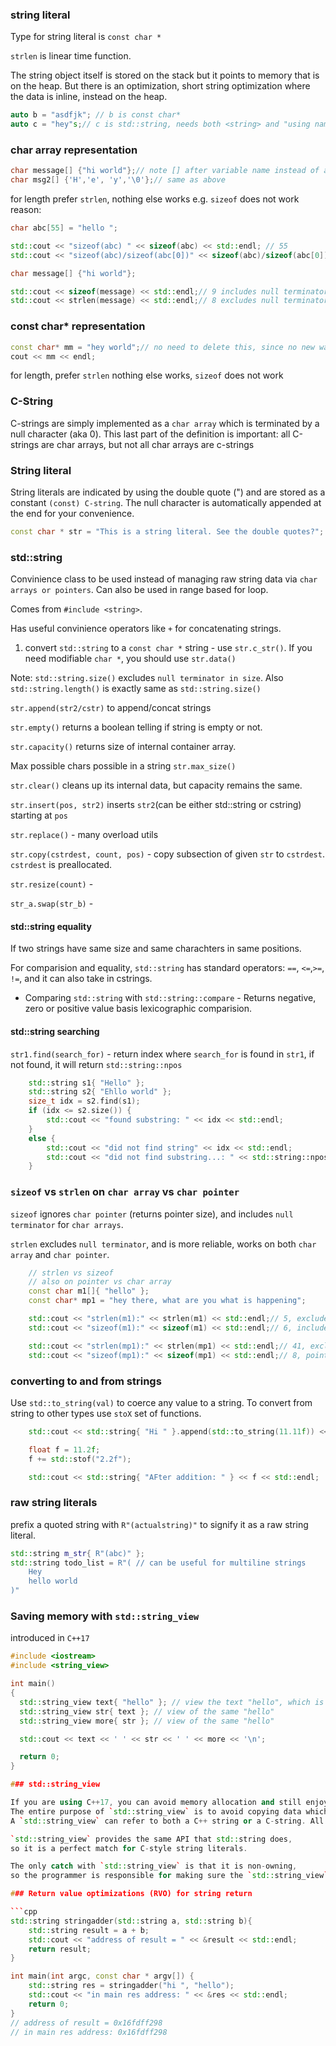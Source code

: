 
### string literal

Type for string literal is `const char *`

`strlen` is linear time function.

The string object itself is stored on the stack but it points to memory that is on the heap.
But there is an optimization, short string optimization where the data is inline, instead on the heap.

```cpp
auto b = "asdfjk"; // b is const char*
auto c = "hey"s;// c is std::string, needs both <string> and "using namespace std::string_literals"
```


### char array representation

```cpp
char message[] {"hi world"};// note [] after variable name instead of after char like java
char msg2[] {'H','e', 'y','\0'};// same as above
```
for length prefer `strlen`, nothing else works e.g. `sizeof` does not work
reason:
```cpp
char abc[55] = "hello ";

std::cout << "sizeof(abc) " << sizeof(abc) << std::endl; // 55
std::cout << "sizeof(abc)/sizeof(abc[0])" << sizeof(abc)/sizeof(abc[0]) << std::endl; // 55/1 = 55
```

```cpp
char message[] {"hi world"};

std::cout << sizeof(message) << std::endl;// 9 includes null terminator
std::cout << strlen(message) << std::endl;// 8 excludes null terminator
```


### const char* representation

```cpp
const char* mm = "hey world";// no need to delete this, since no new was used
cout << mm << endl;
```
for length, prefer `strlen` nothing else works, `sizeof` does not work

### C-String

C-strings are simply implemented as a `char array` which is terminated by a null character (aka 0). 
This last part of the definition is important: all C-strings are char arrays, but not all char arrays are c-strings


### String literal

String literals are indicated by using the double quote (") and are stored as a constant `(const) C-string`.
The null character is automatically appended at the end for your convenience.

```cpp
const char * str = "This is a string literal. See the double quotes?";
```

### std::string

Convinience class to be used instead of managing raw string
data via `char arrays or pointers`. Can also be used in range based for loop.

Comes from `#include <string>`.

Has useful convinience operators like `+` for concatenating strings.

1. convert `std::string` to a `const char *` string - use `str.c_str()`.
If you need modifiable `char *`, you should use `str.data()`

Note: `std::string.size()` excludes `null terminator in size`. Also `std::string.length()` is exactly same as `std::string.size()`

`str.append(str2/cstr)` to append/concat strings 

`str.empty()` returns a boolean telling if string is empty or not.

`str.capacity()` returns size of internal container array.

Max possible chars possible in a string `str.max_size()`

`str.clear()` cleans up its internal data, but capacity remains the same.

`str.insert(pos, str2)` inserts `str2`(can be either std::string or cstring) starting at `pos`

`str.replace()` - many overload utils

`str.copy(cstrdest, count, pos)` - copy subsection of given `str` to `cstrdest`. `cstrdest` is preallocated.

`str.resize(count)` -

`str_a.swap(str_b)` - 


#### std::string equality

If two strings have same size and 
same charachters in same positions.

For comparision and equality,
`std::string` has standard operators:
`==`, `<=`,`>=`, `!=`, and it can also take in cstrings.

* Comparing `std::string` with `std::string::compare`  - Returns negative, zero or positive value basis lexicographic comparision.

#### std::string searching

`str1.find(search_for)` - return index where `search_for` is found in `str1`, if not found, it will return `std::string::npos`
```cpp
	std::string s1{ "Hello" };
	std::string s2{ "Ehllo world" };
	size_t idx = s2.find(s1);
	if (idx <= s2.size()) {
		std::cout << "found substring: " << idx << std::endl;
	}
	else {
		std::cout << "did not find string" << idx << std::endl;
		std::cout << "did not find substring...: " << std::string::npos << std::endl;
	}
```




### `sizeof` vs `strlen` on `char array` vs `char pointer`

`sizeof` ignores `char pointer` (returns pointer size), and includes `null terminator` for `char arrays`.

`strlen` excludes `null terminator`, and is more reliable, works on both `char array` and `char pointer`.
```cpp
	// strlen vs sizeof
	// also on pointer vs char array
	const char m1[]{ "hello" };
	const char* mp1 = "hey there, what are you what is happening";

	std::cout << "strlen(m1):" << strlen(m1) << std::endl;// 5, excludes null char
	std::cout << "sizeof(m1):" << sizeof(m1) << std::endl;// 6, includes null char

	std::cout << "strlen(mp1):" << strlen(mp1) << std::endl;// 41, excludes null char
	std::cout << "sizeof(mp1):" << sizeof(mp1) << std::endl;// 8, pointer size
```

### converting to and from strings

Use `std::to_string(val)` to coerce any value to a string.
To convert from string to other types use `stoX` set of functions.
```cpp
	std::cout << std::string{ "Hi " }.append(std::to_string(11.11f)) << std::endl;

	float f = 11.2f;
	f += std::stof("2.2f");

	std::cout << std::string{ "AFter addition: " } << f << std::endl;
```

### raw string literals

prefix a quoted string with `R"(actualstring)"` to signify it as a raw string literal.
```cpp
std::string m_str{ R"(abc)" };
std::string todo_list = R"( // can be useful for multiline strings
	Hey 
	hello world
)"
```

### Saving memory with `std::string_view`

introduced in `C++17`

```cpp
#include <iostream>
#include <string_view>

int main()
{
  std::string_view text{ "hello" }; // view the text "hello", which is stored in the binary
  std::string_view str{ text }; // view of the same "hello"
  std::string_view more{ str }; // view of the same "hello"

  std::cout << text << ' ' << str << ' ' << more << '\n';

  return 0;
}

### std::string_view

If you are using C++17, you can avoid memory allocation and still enjoy the C++ string interfaces by using `std::string_view`. 
The entire purpose of `std::string_view` is to avoid copying data which is already owned and of which only a fixed view is required. 
A `std::string_view` can refer to both a C++ string or a C-string. All that `std::string_view` needs to store is a pointer to the character sequence and a length.

`std::string_view` provides the same API that std::string does, 
so it is a perfect match for C-style string literals.

The only catch with `std::string_view` is that it is non-owning, 
so the programmer is responsible for making sure the `std::string_view` does not outlive the string which it points to

### Return value optimizations (RVO) for string return

```cpp
std::string stringadder(std::string a, std::string b){
    std::string result = a + b;
    std::cout << "address of result = " << &result << std::endl;
    return result;
}

int main(int argc, const char * argv[]) {
    std::string res = stringadder("hi ", "hello");
    std::cout << "in main res address: " << &res << std::endl;
    return 0;
}
// address of result = 0x16fdff298
// in main res address: 0x16fdff298
```